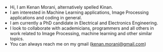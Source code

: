 * Hi, I am Kenan Morani, alternatively spelled Kinan.
* I am interested in Machine Learning applications, Image Processing applications and coding in general.
* I am currently a PhD candidate in Electrical and Electronics Engineering.
* I look to collaborate with academicians, programmers and all others in work related to Image Processing, machine learning and other similar topics.
* You can always reach me on my gmail (kenan.morani@gmail.com)
